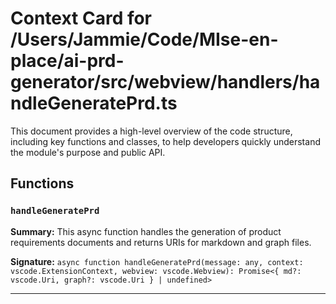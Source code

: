 # Context Card for /Users/Jammie/Code/MIse-en-place/ai-prd-generator/src/webview/handlers/handleGeneratePrd.ts

This document provides a high-level overview of the code structure, including key functions and classes, to help developers quickly understand the module's purpose and public API.

## Functions

### `handleGeneratePrd`

**Summary:** This async function handles the generation of product requirements documents and returns URIs for markdown and graph files.

**Signature:** `async function handleGeneratePrd(message: any, context: vscode.ExtensionContext, webview: vscode.Webview): Promise<{ md?: vscode.Uri, graph?: vscode.Uri } | undefined>`

---

